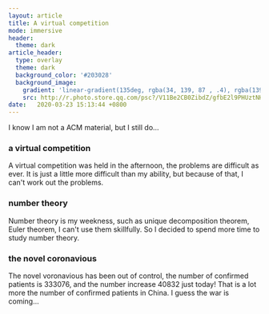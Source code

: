 ```yaml
---
layout: article
title: A virtual competition
mode: immersive
header:
  theme: dark
article_header:
  type: overlay
  theme: dark
  background_color: '#203028'
  background_image:
    gradient: 'linear-gradient(135deg, rgba(34, 139, 87 , .4), rgba(139, 34, 139, .4))'
    src: http://r.photo.store.qq.com/psc?/V11Be2CB0ZibdZ/gfbE2l9PHUztNHbA2prIH5OFJNNGjTHQbEXV1V6u1Mzk*XTQQ*RtpvAxfW*6HmQeH*yVmaqeSdRdnsEGY8r1ARnhEvEXuDuvwtzakVJKq9w!/r
date:   2020-03-23 15:13:44 +0800
---
```


I know I am not a ACM material, but I still do...

### a virtual competition

A virtual competition was held in the afternoon, the problems are difficult as ever. It is just a little more difficult than my ability, but because of that, I can't work out the problems.

### number theory

Number theory is my weekness, such as unique decomposition theorem, Euler theorem, I can't use them skillfully. So I decided to spend more time to study number theory.

### the novel coronavious

The novel voronavious has been out of control, the number of confirmed patients is 333076, and the number increase 40832 just today! That is a lot more the number of confirmed patients in China. I guess the war is coming...